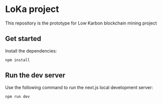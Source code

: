 # LoKa project

This repository is the prototype for Low Karbon blockchain mining project

## Get started

Install the dependencies:

    npm install

## Run the dev server

Use the following command to run the next.js local development server:

    npm run dev
